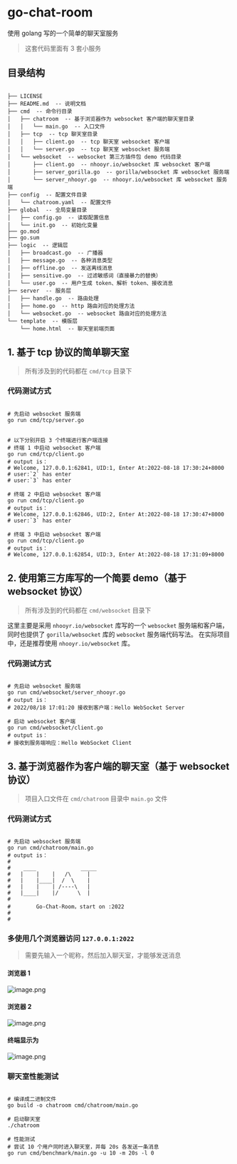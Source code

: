 # go-chat-room

使用 golang 写的一个简单的聊天室服务

> 这套代码里面有 3 套小服务

## 目录结构

```shell

├── LICENSE
├── README.md  -- 说明文档
├── cmd  -- 命令行目录
│   ├── chatroom  -- 基于浏览器作为 websocket 客户端的聊天室目录
│   │   └── main.go  -- 入口文件
│   ├── tcp  -- tcp 聊天室目录
│   │   ├── client.go  -- tcp 聊天室 websocket 客户端
│   │   └── server.go  -- tcp 聊天室 websocket 服务端
│   └── websocket  -- websocket 第三方插件包 demo 代码目录
│       ├── client.go  -- nhooyr.io/websocket 库 websocket 客户端
│       ├── server_gorilla.go  -- gorilla/websocket 库 websocket 服务端
│       └── server_nhooyr.go  -- nhooyr.io/websocket 库 websocket 服务端
├── config  -- 配置文件目录
│   └── chatroom.yaml  -- 配置文件
├── global  -- 全局变量目录
│   ├── config.go  -- 读取配置信息
│   └── init.go  -- 初始化变量
├── go.mod
├── go.sum
├── logic  -- 逻辑层
│   ├── broadcast.go  -- 广播器
│   ├── message.go  -- 各种消息类型
│   ├── offline.go  -- 发送离线消息
│   ├── sensitive.go  -- 过滤敏感词（直接暴力的替换）
│   └── user.go  -- 用户生成 token、解析 token、接收消息
├── server  -- 服务层
│   ├── handle.go  -- 路由处理
│   ├── home.go  -- http 路由对应的处理方法
│   └── websocket.go  -- websocket 路由对应的处理方法
└── template  -- 模版层
    └── home.html  -- 聊天室前端页面

```

## 1. 基于 tcp 协议的简单聊天室

> 所有涉及到的代码都在 `cmd/tcp` 目录下

### 代码测试方式

```shell

# 先启动 websocket 服务端
go run cmd/tcp/server.go 


# 以下分别开启 3 个终端进行客户端连接
# 终端 1 中启动 websocket 客户端
go run cmd/tcp/client.go
# output is：
# Welcome, 127.0.0.1:62841, UID:1, Enter At:2022-08-18 17:30:24+8000
# user:`2` has enter
# user:`3` has enter

# 终端 2 中启动 websocket 客户端
go run cmd/tcp/client.go
# output is：
# Welcome, 127.0.0.1:62846, UID:2, Enter At:2022-08-18 17:30:47+8000
# user:`3` has enter

# 终端 3 中启动 websocket 客户端
go run cmd/tcp/client.go
# output is：
# Welcome, 127.0.0.1:62854, UID:3, Enter At:2022-08-18 17:31:09+8000

```

## 2. 使用第三方库写的一个简要 demo（基于 websocket 协议）

> 所有涉及到的代码都在 `cmd/websocket` 目录下

这里主要是采用 `nhooyr.io/websocket` 库写的一个 `websocket` 服务端和客户端，同时也提供了 `gorilla/websocket` 库的 `websocket` 服务端代码写法。
在实际项目中，还是推荐使用 `nhooyr.io/websocket` 库。

### 代码测试方式

```shell

# 先启动 websocket 服务端
go run cmd/websocket/server_nhooyr.go 
# output is：
# 2022/08/18 17:01:20 接收到客户端：Hello WebSocket Server

# 启动 websocket 客户端
go run cmd/websocket/client.go
# output is：
# 接收到服务端响应：Hello WebSocket Client

```

## 3. 基于浏览器作为客户端的聊天室（基于 websocket 协议）

> 项目入口文件在 `cmd/chatroom` 目录中 `main.go` 文件

### 代码测试方式

```shell

# 先启动 websocket 服务端
go run cmd/chatroom/main.go
# output is：
# 
#    ____              _____
#   |    |    |   /\     |
#   |    |____|  /  \    | 
#   |    |    | /----\   |
#   |____|    |/      \  |
#
#        Go-Chat-Room，start on :2022
#
#

```

### 多使用几个浏览器访问 `127.0.0.1:2022`

> 需要先输入一个昵称，然后加入聊天室，才能够发送消息

#### 浏览器 1

![image.png](https://upload-images.jianshu.io/upload_images/14623749-d728e7741cf05df5.png?imageMogr2/auto-orient/strip%7CimageView2/2/w/1240)

#### 浏览器 2

![image.png](https://upload-images.jianshu.io/upload_images/14623749-56ed8b7131eb5e2a.png?imageMogr2/auto-orient/strip%7CimageView2/2/w/1240)

#### 终端显示为

![image.png](https://upload-images.jianshu.io/upload_images/14623749-7233fbf12bc9363f.png?imageMogr2/auto-orient/strip%7CimageView2/2/w/1240)

### 聊天室性能测试

```shell

# 编译成二进制文件
go build -o chatroom cmd/chatroom/main.go

# 启动聊天室
./chatroom
 
# 性能测试
# 尝试 10 个用户同时进入聊天室，并每 20s 各发送一条消息
go run cmd/benchmark/main.go -u 10 -m 20s -l 0  

```